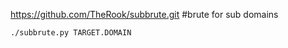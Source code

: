 https://github.com/TheRook/subbrute.git #brute for sub domains
```bash
./subbrute.py TARGET.DOMAIN
```